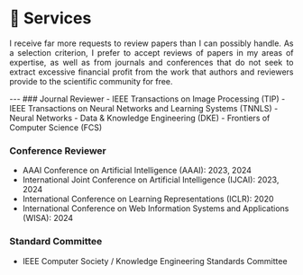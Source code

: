 
# 📖 Services
 <p style="text-align:justify; text-justify:inter-ideograph;">I receive far more requests to review papers than I can possibly handle. As a selection criterion, I prefer to accept reviews of papers in my areas of expertise, as well as from journals and conferences that do not seek to extract excessive financial profit from the work that authors and reviewers provide to the scientific community for free.</p>
---
### Journal Reviewer
- IEEE Transactions on Image Processing (TIP)
- IEEE Transactions on Neural Networks and Learning Systems (TNNLS)
- Neural Networks 
- Data &amp; Knowledge Engineering (DKE)
- Frontiers of Computer Science (FCS)

### Conference Reviewer
- AAAI Conference on Artificial Intelligence (AAAI): 2023, 2024
- International Joint Conference on Artificial Intelligence (IJCAI): 2023, 2024
- International Conference on Learning Representations (ICLR): 2020
- International Conference on Web Information Systems and Applications (WISA): 2024

### Standard Committee
- IEEE Computer Society / Knowledge Engineering Standards Committee
